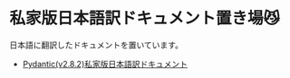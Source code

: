 # 私家版日本語訳ドキュメント置き場😼

日本語に翻訳したドキュメントを置いています。

* [Pydantic(v2.8.2)私家版日本語訳ドキュメント](https://yodai-yodai.github.io/translated/pydantic-docs-ja/)
